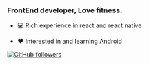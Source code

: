 ### FrontEnd developer, Love fitness. 

- 💻 Rich experience in react and react native

- ❤️ Interested in and learning Android

[![GitHub followers](https://github-readme-stats.vercel.app/api?username=GuoguoDad&show_icons=true&hide=issues&bg_color=60,EEB53F,B0245C&title_color=fff&text_color=fff&icon_color=fff&hide_border=true)](https://github.com/anuraghazra/github-readme-stats)
